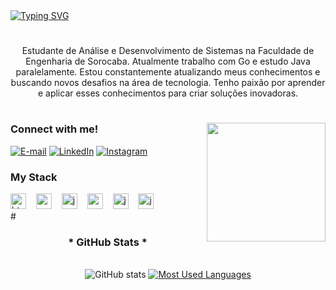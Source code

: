 <div >
  <a href="https://git.io/typing-svg">
    <img src="https://readme-typing-svg.demolab.com?font=Fira+Code&weight=500&size=22&pause=1000&color3366FF=&center=true&vCenter=true&random=false&width=524&lines=Hi+👋+I'm+Matheus+Ricciotti!" alt="Typing SVG">
  </a>
</div>

<img align="center" alt="" src="./src/header-gif.gif">

#

<p align="center">Estudante de Análise e Desenvolvimento de Sistemas na Faculdade de Engenharia de Sorocaba. Atualmente trabalho com Go e estudo Java paralelamente.
Estou constantemente atualizando meus conhecimentos e buscando novos desafios na área de tecnologia. Tenho paixão por aprender e aplicar esses conhecimentos para criar soluções inovadoras.
  
#

<img align="right" alt="" height="190px" src="./src/study.gif">

<h3 align="left">Connect with me!</h3>

[![E-mail](https://img.shields.io/badge/-Email-000?style=for-the-badge&logo=microsoft-outlook&logoColor=3366FF&color:FFF)](mailto:matheus.ricciotti@gmail.com)
[![LinkedIn](https://img.shields.io/badge/-LinkedIn-000?style=for-the-badge&logo=linkedin&logoColor=3366FF&color:FFF)](https://www.linkedin.com/in/matheus-ricciotti-55a087302/)
[![Instagram](https://img.shields.io/badge/-Instagram-000?style=for-the-badge&logo=instagram&logoColor=3366FF&color:FFF)](https://www.instagram.com/mat_ricciotti/)


<h3 align="left">My Stack </h3>

<div align="left">
  <img src="https://cdn.jsdelivr.net/gh/devicons/devicon/icons/html5/html5-original.svg" height="25" alt="html5 logo"  />
  <img width="8" />
  <img src="https://cdn.jsdelivr.net/gh/devicons/devicon/icons/css3/css3-original.svg" height="25" alt="css3 logo"  />
  <img width="8" />
  <img src="https://cdn.jsdelivr.net/gh/devicons/devicon/icons/javascript/javascript-plain.svg" height="25" alt="javascript logo"  />
  <img width="8" />
  <img src="https://cdn.jsdelivr.net/gh/devicons/devicon/icons/react/react-original.svg" height="25" alt="react logo"  />
  <img width="8" />
  <img src="https://cdn.jsdelivr.net/gh/devicons/devicon/icons/python/python-original.svg" height="25" alt="java logo"  />
  <img width="8" />
  <img src="https://cdn.jsdelivr.net/gh/devicons/devicon/icons/sass/sass-original.svg" height="25" alt="java logo"  />
</div>
#

<div style="text-align: center;" align="center">
  <h3>* GitHub Stats *</h3>
  <br>
  <img src="https://github-readme-stats-git-masterrstaa-rickstaa.vercel.app/api?username=mricciotti&hide_title=true&show_icons=true&include_all_commits=false&count_private=true&line_height=25&hide=issues&bg_color=000&title_color=3366FF&text_color=FFF&border_radius=3&border_color=36123c&icon_color=3366FF&theme=jolly" alt="GitHub stats">

  <a href="https://github.com/mricciotti/github-readme-stats">
    <img src="https://github-readme-stats-git-masterrstaa-rickstaa.vercel.app/api/top-langs/?username=mricciotti&line_height=10&card_width=290&layout=compact&hide_title=false&count_private=true&langs_count=4&show_icons=true&title_color=FF00F6&hide=html,scss,less&bg_color=000&text_color=8B8B8B&border_radius=3&border_color=561760&count_private=true" alt="Most Used Languages">
  </a>
</div>


#
